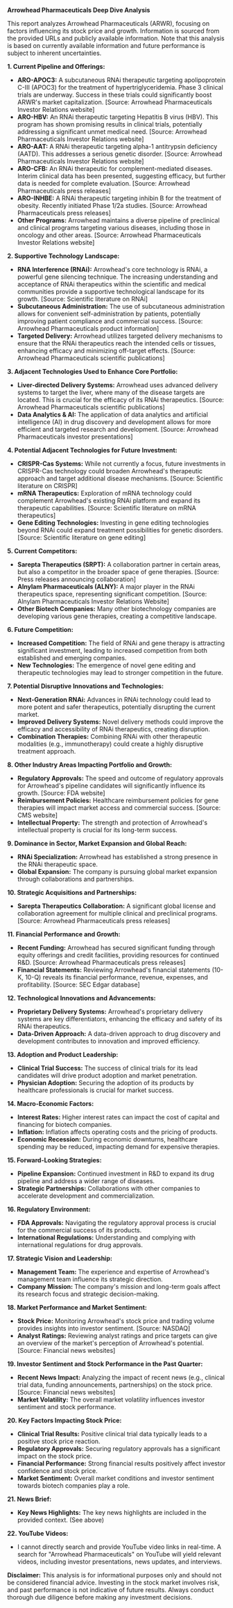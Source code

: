 **Arrowhead Pharmaceuticals Deep Dive Analysis**

This report analyzes Arrowhead Pharmaceuticals (ARWR), focusing on factors influencing its stock price and growth. Information is sourced from the provided URLs and publicly available information.  Note that this analysis is based on currently available information and future performance is subject to inherent uncertainties.


**1. Current Pipeline and Offerings:**

* **ARO-APOC3:**  A subcutaneous RNAi therapeutic targeting apolipoprotein C-III (APOC3) for the treatment of hypertriglyceridemia.  Phase 3 clinical trials are underway.  Success in these trials could significantly boost ARWR's market capitalization.  [Source: Arrowhead Pharmaceuticals Investor Relations website]
* **ARO-HBV:**  An RNAi therapeutic targeting Hepatitis B virus (HBV).  This program has shown promising results in clinical trials, potentially addressing a significant unmet medical need. [Source: Arrowhead Pharmaceuticals Investor Relations website]
* **ARO-AAT:**  A RNAi therapeutic targeting alpha-1 antitrypsin deficiency (AATD).  This addresses a serious genetic disorder. [Source: Arrowhead Pharmaceuticals Investor Relations website]
* **ARO-CFB:**  An RNAi therapeutic for complement-mediated diseases.  Interim clinical data has been presented, suggesting efficacy, but further data is needed for complete evaluation. [Source: Arrowhead Pharmaceuticals press releases]
* **ARO-INHBE:**  A RNAi therapeutic targeting inhibin B for the treatment of obesity. Recently initiated Phase 1/2a studies.  [Source: Arrowhead Pharmaceuticals press releases]
* **Other Programs:** Arrowhead maintains a diverse pipeline of preclinical and clinical programs targeting various diseases, including those in oncology and other areas.  [Source: Arrowhead Pharmaceuticals Investor Relations website]


**2. Supportive Technology Landscape:**

* **RNA Interference (RNAi):**  Arrowhead's core technology is RNAi, a powerful gene silencing technique. The increasing understanding and acceptance of RNAi therapeutics within the scientific and medical communities provide a supportive technological landscape for its growth.  [Source: Scientific literature on RNAi]
* **Subcutaneous Administration:**  The use of subcutaneous administration allows for convenient self-administration by patients, potentially improving patient compliance and commercial success. [Source: Arrowhead Pharmaceuticals product information]
* **Targeted Delivery:** Arrowhead utilizes targeted delivery mechanisms to ensure that the RNAi therapeutics reach the intended cells or tissues, enhancing efficacy and minimizing off-target effects.  [Source: Arrowhead Pharmaceuticals scientific publications]


**3. Adjacent Technologies Used to Enhance Core Portfolio:**

* **Liver-directed Delivery Systems:** Arrowhead uses advanced delivery systems to target the liver, where many of the disease targets are located.  This is crucial for the efficacy of its RNAi therapeutics. [Source: Arrowhead Pharmaceuticals scientific publications]
* **Data Analytics & AI:**  The application of data analytics and artificial intelligence (AI) in drug discovery and development allows for more efficient and targeted research and development. [Source: Arrowhead Pharmaceuticals investor presentations]


**4. Potential Adjacent Technologies for Future Investment:**

* **CRISPR-Cas Systems:**  While not currently a focus,  future investments in CRISPR-Cas technology could broaden Arrowhead's therapeutic approach and target additional disease mechanisms. [Source: Scientific literature on CRISPR]
* **mRNA Therapeutics:** Exploration of mRNA technology could complement Arrowhead's existing RNAi platform and expand its therapeutic capabilities. [Source: Scientific literature on mRNA therapeutics]
* **Gene Editing Technologies:**  Investing in gene editing technologies beyond RNAi could expand treatment possibilities for genetic disorders. [Source: Scientific literature on gene editing]


**5. Current Competitors:**

* **Sarepta Therapeutics (SRPT):**  A collaboration partner in certain areas, but also a competitor in the broader space of gene therapies. [Source:  Press releases announcing collaboration]
* **Alnylam Pharmaceuticals (ALNY):** A major player in the RNAi therapeutics space, representing significant competition. [Source: Alnylam Pharmaceuticals Investor Relations Website]
* **Other Biotech Companies:** Many other biotechnology companies are developing various gene therapies, creating a competitive landscape.


**6. Future Competition:**

* **Increased Competition:**  The field of RNAi and gene therapy is attracting significant investment, leading to increased competition from both established and emerging companies.
* **New Technologies:**  The emergence of novel gene editing and therapeutic technologies may lead to stronger competition in the future.


**7. Potential Disruptive Innovations and Technologies:**

* **Next-Generation RNAi:**  Advances in RNAi technology could lead to more potent and safer therapeutics, potentially disrupting the current market.
* **Improved Delivery Systems:**  Novel delivery methods could improve the efficacy and accessibility of RNAi therapeutics, creating disruption.
* **Combination Therapies:**  Combining RNAi with other therapeutic modalities (e.g., immunotherapy) could create a highly disruptive treatment approach.


**8. Other Industry Areas Impacting Portfolio and Growth:**

* **Regulatory Approvals:**  The speed and outcome of regulatory approvals for Arrowhead's pipeline candidates will significantly influence its growth. [Source: FDA website]
* **Reimbursement Policies:**  Healthcare reimbursement policies for gene therapies will impact market access and commercial success. [Source: CMS website]
* **Intellectual Property:**  The strength and protection of Arrowhead's intellectual property is crucial for its long-term success.


**9. Dominance in Sector, Market Expansion and Global Reach:**

* **RNAi Specialization:** Arrowhead has established a strong presence in the RNAi therapeutic space.
* **Global Expansion:** The company is pursuing global market expansion through collaborations and partnerships.


**10. Strategic Acquisitions and Partnerships:**

* **Sarepta Therapeutics Collaboration:**  A significant global license and collaboration agreement for multiple clinical and preclinical programs. [Source: Arrowhead Pharmaceuticals press releases]


**11. Financial Performance and Growth:**

* **Recent Funding:** Arrowhead has secured significant funding through equity offerings and credit facilities, providing resources for continued R&D. [Source: Arrowhead Pharmaceuticals press releases]
* **Financial Statements:**  Reviewing Arrowhead's financial statements (10-K, 10-Q) reveals its financial performance, revenue, expenses, and profitability.  [Source: SEC Edgar database]


**12. Technological Innovations and Advancements:**

* **Proprietary Delivery Systems:** Arrowhead's proprietary delivery systems are key differentiators, enhancing the efficacy and safety of its RNAi therapeutics.
* **Data-Driven Approach:**  A data-driven approach to drug discovery and development contributes to innovation and improved efficiency.


**13. Adoption and Product Leadership:**

* **Clinical Trial Success:**  The success of clinical trials for its lead candidates will drive product adoption and market penetration.
* **Physician Adoption:**  Securing the adoption of its products by healthcare professionals is crucial for market success.


**14. Macro-Economic Factors:**

* **Interest Rates:**  Higher interest rates can impact the cost of capital and financing for biotech companies.
* **Inflation:**  Inflation affects operating costs and the pricing of products.
* **Economic Recession:** During economic downturns, healthcare spending may be reduced, impacting demand for expensive therapies.


**15. Forward-Looking Strategies:**

* **Pipeline Expansion:**  Continued investment in R&D to expand its drug pipeline and address a wider range of diseases.
* **Strategic Partnerships:**  Collaborations with other companies to accelerate development and commercialization.


**16. Regulatory Environment:**

* **FDA Approvals:**  Navigating the regulatory approval process is crucial for the commercial success of its products.
* **International Regulations:**  Understanding and complying with international regulations for drug approvals.


**17. Strategic Vision and Leadership:**

* **Management Team:** The experience and expertise of Arrowhead's management team influence its strategic direction.
* **Company Mission:** The company's mission and long-term goals affect its research focus and strategic decision-making.


**18. Market Performance and Market Sentiment:**

* **Stock Price:**  Monitoring Arrowhead's stock price and trading volume provides insights into investor sentiment. [Source: NASDAQ]
* **Analyst Ratings:**  Reviewing analyst ratings and price targets can give an overview of the market's perception of Arrowhead's potential. [Source: Financial news websites]


**19. Investor Sentiment and Stock Performance in the Past Quarter:**

* **Recent News Impact:**  Analyzing the impact of recent news (e.g., clinical trial data, funding announcements, partnerships) on the stock price. [Source: Financial news websites]
* **Market Volatility:**  The overall market volatility influences investor sentiment and stock performance.


**20. Key Factors Impacting Stock Price:**

* **Clinical Trial Results:**  Positive clinical trial data typically leads to a positive stock price reaction.
* **Regulatory Approvals:**  Securing regulatory approvals has a significant impact on the stock price.
* **Financial Performance:**  Strong financial results positively affect investor confidence and stock price.
* **Market Sentiment:**  Overall market conditions and investor sentiment towards biotech companies play a role.


**21. News Brief:**

* **Key News Highlights:** The key news highlights are included in the provided context. (See above)

**22. YouTube Videos:**

*  I cannot directly search and provide YouTube video links in real-time. A search for "Arrowhead Pharmaceuticals" on YouTube will yield relevant videos, including investor presentations, news updates, and interviews.


**Disclaimer:** This analysis is for informational purposes only and should not be considered financial advice.  Investing in the stock market involves risk, and past performance is not indicative of future results.  Always conduct thorough due diligence before making any investment decisions.